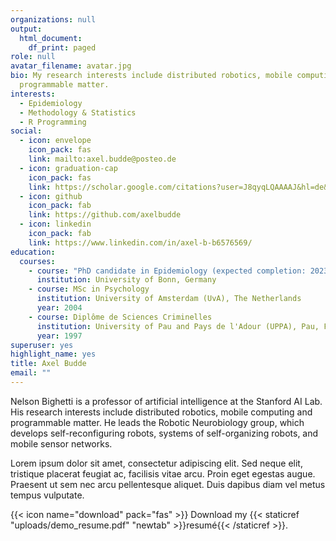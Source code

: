 ```yaml
---
organizations: null
output:
  html_document:
    df_print: paged
role: null
avatar_filename: avatar.jpg
bio: My research interests include distributed robotics, mobile computing and
  programmable matter.
interests:
  - Epidemiology
  - Methodology & Statistics
  - R Programming
social:
  - icon: envelope
    icon_pack: fas
    link: mailto:axel.budde@posteo.de
  - icon: graduation-cap
    icon_pack: fas
    link: https://scholar.google.com/citations?user=J8qyqLQAAAAJ&hl=de&oi=sra
  - icon: github
    icon_pack: fab
    link: https://github.com/axelbudde
  - icon: linkedin
    icon_pack: fab
    link: https://www.linkedin.com/in/axel-b-b6576569/
education:
  courses:
    - course: "PhD candidate in Epidemiology (expected completion: 2023)"
      institution: University of Bonn, Germany
    - course: MSc in Psychology
      institution: University of Amsterdam (UvA), The Netherlands
      year: 2004
    - course: Diplôme de Sciences Criminelles
      institution: University of Pau and Pays de l'Adour (UPPA), Pau, France
      year: 1997
superuser: yes
highlight_name: yes
title: Axel Budde
email: ""
---
```


Nelson Bighetti is a professor of artificial intelligence at the Stanford AI Lab. His research interests include distributed robotics, mobile computing and programmable matter. He leads the Robotic Neurobiology group, which develops self-reconfiguring robots, systems of self-organizing robots, and mobile sensor networks.

Lorem ipsum dolor sit amet, consectetur adipiscing elit. Sed neque elit, tristique placerat feugiat ac, facilisis vitae arcu. Proin eget egestas augue. Praesent ut sem nec arcu pellentesque aliquet. Duis dapibus diam vel metus tempus vulputate.

{{< icon name="download" pack="fas" >}} Download my {{< staticref "uploads/demo_resume.pdf" "newtab" >}}resumé{{< /staticref >}}.
